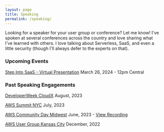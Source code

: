 ```yaml
---
layout: page
title: Speaking
permalink: /speaking/
---
```


Looking for a speaker for your user group or conference? Let me know! I've spoken at several conferences across the country and love sharing what I've learned with others. I love talking about Serverless, SaaS, and even a little security (though I'll always defer to the experts on that).

### Upcoming Events

[Step Into SaaS - Virtual Presentation](https://cfe.dev/events/step-into-saas/) March 26, 2024 - 12pm Central

### Past Speaking Engagements

[DeveloperWeek CloudX](https://www.developerweek.com/cloudx/) August, 2023

[AWS Summit NYC](https://aws.amazon.com/events/summits/new-york/) July, 2023

[AWS Community Day Midwest](https://www.midwestcommunityday.com/) June, 2023 - [View Recording](https://www.youtube.com/watch?v=RRdc9DhwrT4)

[AWS User Group Kansas City](http://awskc.com) December, 2022
